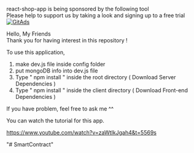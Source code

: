 react-shop-app is being sponsored by the following tool <br />
Please help to support us by taking a look and signing up to a free trial
<a href="https://tracking.gitads.io/?repo=react-shop-app"><img src="https://images.gitads.io/react-shop-app" alt="GitAds"/></a> 

Hello, My Friends  
Thank you for having interest in this repository ! 

To use this application, 

1. make dev.js file inside config folder 
2. put mongoDB info into dev.js file 
3. Type  " npm install " inside the root directory  ( Download Server Dependencies ) 
4. Type " npm install " inside the client directory ( Download Front-end Dependencies )

If you have problem, feel free to ask me ^^ 

You can watch the tutorial for this app.

https://www.youtube.com/watch?v=zaWtIkJgah4&t=5569s

"# SmartContract" 
